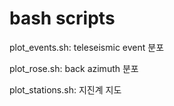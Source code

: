 # bash scripts
plot_events.sh: teleseismic event 분포

plot_rose.sh: back azimuth 분포

plot_stations.sh: 지진계 지도
